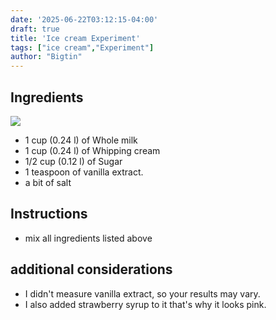 ```yaml
---
date: '2025-06-22T03:12:15-04:00'
draft: true
title: 'Ice cream Experiment'
tags: ["ice cream","Experiment"]
author: "Bigtin"
---
```

## Ingredients 
![](/images/ice-cream/ingrents.jpg)
- 1 cup (0.24 l) of Whole milk 
- 1 cup (0.24 l) of Whipping cream
- 1/2 cup (0.12 l) of Sugar
- 1 teaspoon of vanilla extract.
- a bit of salt 

## Instructions
- mix all ingredients listed above 
## additional considerations
- I didn't measure vanilla extract, so your results may vary.
- I also added strawberry syrup to it that's why it looks pink.